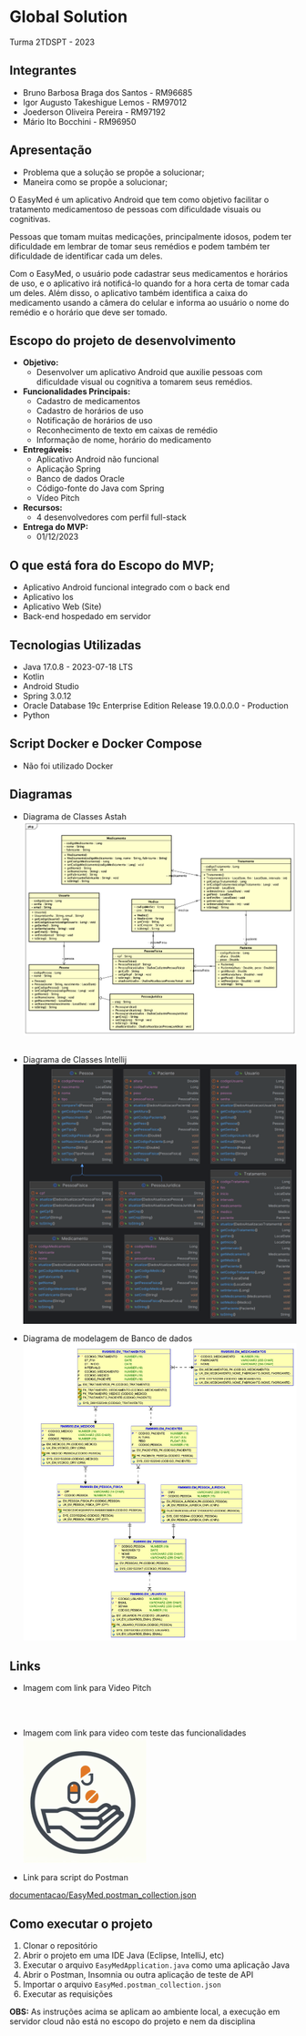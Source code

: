 # Global Solution
Turma 2TDSPT - 2023

## Integrantes
- Bruno Barbosa Braga dos Santos - RM96685
- Igor Augusto Takeshigue Lemos - RM97012
- Joederson Oliveira Pereira - RM97192
- Mário Ito Bocchini - RM96950

## Apresentação
- Problema que a solução se propõe a solucionar;
- Maneira como se propõe a solucionar;

O EasyMed é um aplicativo Android que tem como objetivo facilitar o tratamento medicamentoso de pessoas com dificuldade 
visuais ou cognitivas.

Pessoas que tomam muitas medicações, principalmente idosos, podem ter dificuldade em lembrar de tomar seus remédios e 
podem também ter dificuldade de identificar cada um deles.

Com o EasyMed, o usuário pode cadastrar seus medicamentos e horários de uso, e o aplicativo irá notificá-lo quando for 
a hora certa de tomar cada um deles. Além disso, o aplicativo também identifica a caixa do medicamento usando a câmera 
do celular e informa ao usuário o nome do remédio e o horário que deve ser tomado.

 ## Escopo do projeto de desenvolvimento
- **Objetivo:** 
  - Desenvolver um aplicativo Android que auxilie pessoas com dificuldade visual ou cognitiva a tomarem seus remédios.
- **Funcionalidades Principais:** 
    - Cadastro de medicamentos
    - Cadastro de horários de uso
    - Notificação de horários de uso
    - Reconhecimento de texto em caixas de remédio
    - Informação de nome, horário do medicamento
- **Entregáveis:**
  - Aplicativo Android não funcional
  - Aplicação Spring
  - Banco de dados Oracle
  - Código-fonte do Java com Spring
  - Vídeo Pitch
- **Recursos:**
  - 4 desenvolvedores com perfil full-stack
- **Entrega do MVP:**
  - 01/12/2023

## O que está fora do Escopo do MVP;
- Aplicativo Android funcional integrado com o back end
- Aplicativo Ios
- Aplicativo Web (Site)
- Back-end hospedado em servidor

## Tecnologias Utilizadas
- Java 17.0.8 - 2023-07-18 LTS
- Kotlin
- Android Studio
- Spring 3.0.12
- Oracle Database 19c Enterprise Edition Release 19.0.0.0.0 - Production
- Python

## Script Docker e Docker Compose
- Não foi utilizado Docker

## Diagramas
- Diagrama de Classes Astah
![DIAGRAMA ASTAH](documentacao/diagrama-classes-astah.png)
<br><br>
- Diagrama de Classes Intellij
![DIAGRAMA INTELLIJ](documentacao/diagrama-classes-intellij.png)

- Diagrama de modelagem de Banco de dados
![DIAGRAMA BANCO](documentacao/diagrama-banco.jpg)

## Links 
- Imagem com link para Video Pitch

<br><br>
- Imagem com link para video com teste das funcionalidades<br>
[![LOGO DO PROJETO](documentacao/EasyMed.png)](https://youtu.be/UXqQngKSsbg)

- Link para script do Postman 


[documentacao/EasyMed.postman_collection.json](https://github.com/nossodrivechallengefiap/api-easymed/blob/main/documentacao/EasyMed.postman_collection.json)



## Como executar o projeto
1. Clonar o repositório
2. Abrir o projeto em uma IDE Java (Eclipse, IntelliJ, etc)
3. Executar o arquivo `EasyMedApplication.java` como uma aplicação Java
4. Abrir o Postman, Insomnia ou outra aplicação de teste de API
5. Importar o arquivo `EasyMed.postman_collection.json` 
6. Executar as requisições

**OBS:** As instruções acima se aplicam ao ambiente local, a execução em servidor cloud não está no escopo do projeto e nem da disciplina
